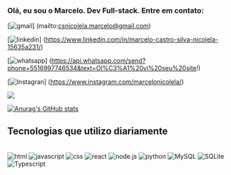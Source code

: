 ### Olá, eu sou o Marcelo. Dev Full-stack. Entre em contato:


[![gmail](https://img.shields.io/badge/Gmail-D14836?style=for-the-badge&logo=gmail&logoColor=white)] (mailto:csnicolela.marcelo@gmail.com)

[![linkedin](https://img.shields.io/badge/LinkedIn-0077B5?style=for-the-badge&logo=linkedin&logoColor=white)] (https://www.linkedin.com/in/marcelo-castro-silva-nicolela-15635a231/)

[![whatsapp](https://img.shields.io/badge/WhatsApp-25D366?style=for-the-badge&logo=whatsapp&logoColor=white)] (https://api.whatsapp.com/send?phone=5516997746534&text=Ol%C3%A1%20vi%20seu%20site!)

[![Instagran](https://img.shields.io/badge/Instagram-E4405F?style=for-the-badge&logo=instagram&logoColor=white)] (https://www.instagram.com/marcelonicolela/)

<a href=""> <img align="center" src="https://github-readme-stats-sigma-five.vercel.app/api/top-langs/?username=YulietM&theme=react&line_height=40&hide=css"/>

[![Anurag's GitHub stats](https://github-readme-stats.vercel.app/api?username=marcelocsn)](https://github.com/marcelocsn/github-readme-stats)
</a>

## Tecnologias que utilizo diariamente

<div style="display: inline_block"><br/>
	<img align="center" alt ="html" src="https://img.shields.io/badge/HTML-239120?style=for-the-badge&logo=html5&logoColor=white">
	<img align="center" alt ="javascript" src="https://img.shields.io/badge/JavaScript-323330?style=for-the-badge&logo=javascript&logoColor=F7DF1E">
	<img align="center" alt ="css" src="https://img.shields.io/badge/CSS-239120?&style=for-the-badge&logo=css3&logoColor=white">
	<img align="center" alt ="react" src="https://img.shields.io/badge/React-20232A?style=for-the-badge&logo=react&logoColor=61DAFB">
	<img align="center" alt ="node.js" src="https://img.shields.io/badge/Node.js-43853D?style=for-the-badge&logo=node.js&logoColor=white">
	<img align="center" alt ="python" src="https://img.shields.io/badge/Python-14354C?style=for-the-badge&logo=python&logoColor=white">
	<img align="center" alt ="MySQL" src="https://img.shields.io/badge/MySQL-00000F?style=for-the-badge&logo=mysql&logoColor=white">
	<img align="center" alt ="SQLite" src="https://img.shields.io/badge/SQLite-07405E?style=for-the-badge&logo=sqlite&logoColor=white">
	<img align="center" alt ="Typescript" src="https://img.shields.io/badge/TypeScript-007ACC?style=for-the-badge&logo=typescript&logoColor=white">
</div>
